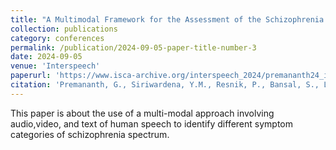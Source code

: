 ```yaml
---
title: "A Multimodal Framework for the Assessment of the Schizophrenia Spectrum"
collection: publications
category: conferences
permalink: /publication/2024-09-05-paper-title-number-3
date: 2024-09-05
venue: 'Interspeech'
paperurl: 'https://www.isca-archive.org/interspeech_2024/premananth24_interspeech.html#'
citation: 'Premananth, G., Siriwardena, Y.M., Resnik, P., Bansal, S., L.Kelly, D., Espy-Wilson, C. (2024) A Multimodal Framework for the Assessment of the Schizophrenia Spectrum. Proc. Interspeech 2024, 1470-1474, doi: 10.21437/Interspeech.2024-2224'
---
```


This paper is about the use of a multi-modal approach involving audio,video, and text of human speech to identify different symptom categories of schizophrenia spectrum.